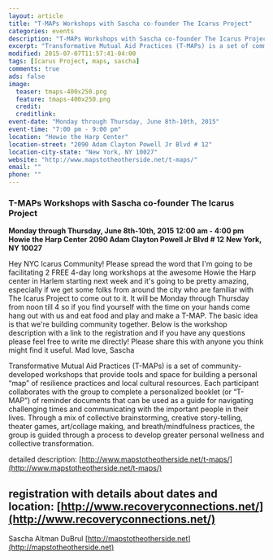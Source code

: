 ```yaml
---
layout: article
title: "T-MAPs Workshops with Sascha co-founder The Icarus Project"
categories: events
description: "T-MAPs Workshops with Sascha co-founder The Icarus Project."
excerpt: "Transformative Mutual Aid Practices (T-MAPs) is a set of community-developed workshops that provide tools and space for building a personal “map” of resilience practices and local cultural resources. Each participant collaborates with the group to complete a personalized booklet (or “T-MAP”) of reminder documents that can be used as a guide for navigating challenging times and communicating with the important people in their lives."
modified: 2015-07-07T11:57:41-04:00
tags: [Icarus Project, maps, sascha]
comments: true
ads: false
image:
  teaser: tmaps-400x250.png
  feature: tmaps-400x250.png
  credit: 
  creditlink: 
event-date: "Monday through Thursday, June 8th-10th, 2015"
event-time: "7:00 pm - 9:00 pm"
location: "Howie the Harp Center"
location-street: "2090 Adam Clayton Powell Jr Blvd # 12"
location-city-state: "New York, NY 10027"
website: "http://www.mapstotheotherside.net/t-maps/"
email: ""
phone: ""
---
```

### T-MAPs Workshops with Sascha co-founder The Icarus Project

**Monday through Thursday, June 8th-10th, 2015**
**12:00 am - 4:00 pm**
**Howie the Harp Center**
**2090 Adam Clayton Powell Jr Blvd # 12**
**New York, NY 10027**

Hey NYC Icarus Community! Please spread the word that I'm going to be facilitating 2 FREE 4-day long workshops at the awesome Howie the Harp center in Harlem starting next week and it's going to be pretty amazing, especially if we get some folks from around the city who are familiar with The Icarus Project to come out to it. It will be Monday through Thursday from noon till 4 so if you find yourself with the time on your hands come hang out with us and eat food and play and make a T-MAP. The basic idea is that we're building community together. Below is the workshop description with a link to the registration and if you have any questions please feel free to write me directly! Please share this with anyone you think might find it useful. Mad love, Sascha

Transformative Mutual Aid Practices (T-MAPs) is a set of community-developed workshops that provide tools and space for building a personal “map” of resilience practices and local cultural resources. Each participant collaborates with the group to complete a personalized booklet (or “T-MAP”) of reminder documents that can be used as a guide for navigating challenging times and communicating with the important people in their lives. Through a mix of collective brainstorming, creative story-telling, theater games, art/collage making, and breath/mindfulness practices, the group is guided through a process to develop greater personal wellness and collective transformation. 

detailed description: 
[http://www.mapstotheotherside.net/t-maps/](http://www.mapstotheotherside.net/t-maps/)

registration with details about dates and location: 
[http://www.recoveryconnections.net/](http://www.recoveryconnections.net/)
-- 

Sascha Altman DuBrul
[http://mapstotheotherside.net](http://mapstotheotherside.net)


